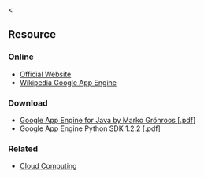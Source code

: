 &lt;

Resource
--------

### Online

-   [Official Website](http://appengine.google.com/)
-   [Wikipedia Google App Engine](http://en.wikipedia.org/wiki/Google_App_Engine)

### Download

-   [Google App Engine for Java by Marko Grönroos \[.pdf\]](http://refcardz.dzone.com/refcardz/google-app-engine-java)
-   Google App Engine Python SDK 1.2.2 \[.pdf\]

### Related

-   [Cloud Computing](cloud-computing.html "Cloud Computing Cheat Sheet")
